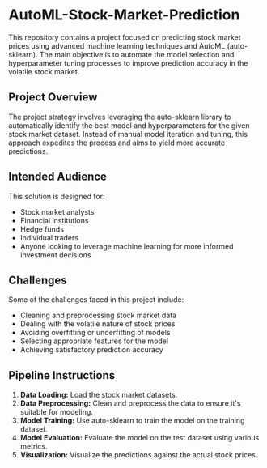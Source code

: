# AutoML-Stock-Market-Prediction

This repository contains a project focused on predicting stock market prices using advanced machine learning techniques and AutoML (auto-sklearn). The main objective is to automate the model selection and hyperparameter tuning processes to improve prediction accuracy in the volatile stock market.

## Project Overview

The project strategy involves leveraging the auto-sklearn library to automatically identify the best model and hyperparameters for the given stock market dataset. Instead of manual model iteration and tuning, this approach expedites the process and aims to yield more accurate predictions.

## Intended Audience

This solution is designed for:
- Stock market analysts
- Financial institutions
- Hedge funds
- Individual traders
- Anyone looking to leverage machine learning for more informed investment decisions

## Challenges

Some of the challenges faced in this project include:
- Cleaning and preprocessing stock market data
- Dealing with the volatile nature of stock prices
- Avoiding overfitting or underfitting of models
- Selecting appropriate features for the model
- Achieving satisfactory prediction accuracy

## Pipeline Instructions

1. **Data Loading:** Load the stock market datasets.
2. **Data Preprocessing:** Clean and preprocess the data to ensure it's suitable for modeling.
3. **Model Training:** Use auto-sklearn to train the model on the training dataset.
4. **Model Evaluation:** Evaluate the model on the test dataset using various metrics.
5. **Visualization:** Visualize the predictions against the actual stock prices.
